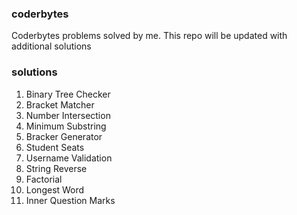 ### coderbytes

Coderbytes problems solved by me. This repo will be updated with additional solutions

### solutions

1) Binary Tree Checker
2) Bracket Matcher
3) Number Intersection
4) Minimum Substring
5) Bracker Generator
6) Student Seats
7) Username Validation
8) String Reverse
9) Factorial
10) Longest Word
11) Inner Question Marks

